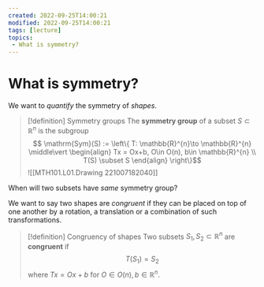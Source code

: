 ```yaml
---
created: 2022-09-25T14:00:21
modified: 2022-09-25T14:00:21
tags: [lecture]
topics:
 - What is symmetry?
---
```

# What is symmetry?


We want to *quantify* the symmetry of *shapes*.

> [!definition] Symmetry groups 
> The **symmetry group** of a subset $S \subset \mathbb{R}^{n}$ is the subgroup $$ \mathrm{Sym}(S) := \left\{ T: \mathbb{R}^{n}\to \mathbb{R}^{n} \middle\vert \begin{align} Tx = Ox+b, O\in O(n), b\in \mathbb{R}^{n} \\ T(S) \subset S  \end{align} \right\}$$
> ![[MTH101.L01.Drawing 221007182040]]

When will two subsets have *same* symmetry group?

We want to say two shapes are *congruent* if they can be placed on top of one another by a rotation, a translation or a combination of such transformations.


> [!definition] Congruency of shapes
> Two subsets $S_{1},S_{2} \subset \mathbb{R}^{n}$ are **congruent** if $$ T(S_{1})=S_{2} $$ where $Tx=Ox+b$ for $O\in O(n), b\in \mathbb{R}^{n}$. 
> 
